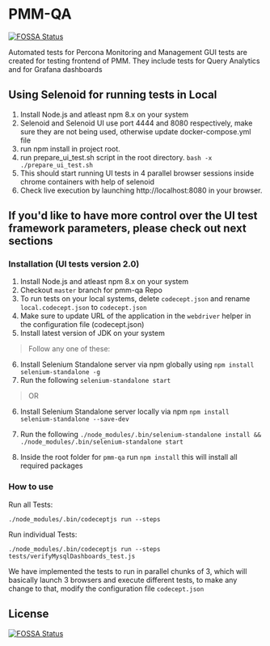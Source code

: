 # PMM-QA
[![FOSSA Status](https://app.fossa.com/api/projects/git%2Bgithub.com%2Fpercona%2Fpmm-qa.svg?type=shield)](https://app.fossa.com/projects/git%2Bgithub.com%2Fpercona%2Fpmm-qa?ref=badge_shield)

Automated tests for Percona Monitoring and Management
GUI tests are created for testing frontend of PMM. They include tests for Query Analytics and for Grafana dashboards

## Using Selenoid for running tests in Local
1. Install Node.js and atleast npm 8.x on your system
2. Selenoid and Selenoid UI use port 4444 and 8080 respectively,
make sure they are not being used, otherwise update docker-compose.yml file
3. run npm install in project root.
4. run prepare_ui_test.sh script in the root directory.
`bash -x ./prepare_ui_test.sh`
5. This should start running UI tests in 4 parallel browser sessions inside chrome containers with help of selenoid
6. Check live execution by launching http://localhost:8080 in your browser.

## If you'd like to have more control over the UI test framework parameters, please check out next sections

### Installation (UI tests version 2.0)
1. Install Node.js and atleast npm 8.x on your system
2. Checkout `master` branch for pmm-qa Repo
3. To run tests on your local systems, delete `codecept.json` and rename `local.codecept.json` to `codecept.json`
4. Make sure to update URL of the application in the `webdriver` helper in the configuration file (codecept.json)
5. Install latest version of JDK on your system

> Follow any one of these: 

6. Install Selenium Standalone server via npm globally using `npm install selenium-standalone -g`
7. Run the following `selenium-standalone start`
> OR
6. Install Selenium Standalone server locally via npm `npm install selenium-standalone --save-dev`
7. Run the following `./node_modules/.bin/selenium-standalone install && ./node_modules/.bin/selenium-standalone start`

8. Inside the root folder for `pmm-qa` run `npm install` this will install all required packages

### How to use
Run all Tests:
```
./node_modules/.bin/codeceptjs run --steps
```
Run individual Tests:
```
./node_modules/.bin/codeceptjs run --steps tests/verifyMysqlDashboards_test.js
```

We have implemented the tests to run in parallel chunks of 3, which will basically launch 3 browsers and execute different tests,
to make any change to that, modify the configuration file `codecept.json`


## License
[![FOSSA Status](https://app.fossa.com/api/projects/git%2Bgithub.com%2Fpercona%2Fpmm-qa.svg?type=large)](https://app.fossa.com/projects/git%2Bgithub.com%2Fpercona%2Fpmm-qa?ref=badge_large)